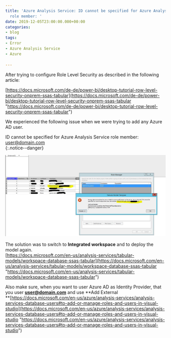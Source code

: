 ```yaml
---
title: 'Azure Analysis Service: ID cannot be specified for Azure Analysis Service
  role member: '
date: 2019-12-05T23:00:00.000+00:00
categories:
- blog
tags:
- Error
- Azure Analysis Service
- Azure

---
```

After trying to configure Role Level Security as described in the following article:

[https://docs.microsoft.com/de-de/power-bi/desktop-tutorial-row-level-security-onprem-ssas-tabular](https://docs.microsoft.com/de-de/power-bi/desktop-tutorial-row-level-security-onprem-ssas-tabular "https://docs.microsoft.com/de-de/power-bi/desktop-tutorial-row-level-security-onprem-ssas-tabular")

We experienced the following issue when we were trying to add any Azure AD user.

ID cannot be specified for Azure Analysis Service role member: user@domain.com   
{:.notice--danger}

![](/assets/images/BlogRLSError2.jpg)

The solution was to switch to **Integrated workspace** and to deploy the model again.  
[https://docs.microsoft.com/en-us/analysis-services/tabular-models/workspace-database-ssas-tabular](https://docs.microsoft.com/en-us/analysis-services/tabular-models/workspace-database-ssas-tabular "https://docs.microsoft.com/en-us/analysis-services/tabular-models/workspace-database-ssas-tabular")

Also make sure, when you want to user Azure AD as Identity Provider, that you user **user@domain.com** and use **Add External  
**[https://docs.microsoft.com/en-us/azure/analysis-services/analysis-services-database-users#to-add-or-manage-roles-and-users-in-visual-studio](https://docs.microsoft.com/en-us/azure/analysis-services/analysis-services-database-users#to-add-or-manage-roles-and-users-in-visual-studio "https://docs.microsoft.com/en-us/azure/analysis-services/analysis-services-database-users#to-add-or-manage-roles-and-users-in-visual-studio")
